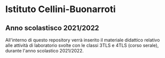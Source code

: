 # Istituto Cellini-Buonarroti
## Anno scolastisco 2021/2022

All'interno di questo repository verrà inserito il materiale didattico relativo alle attività di laboratorio svolte con le classi 3TLS e 4TLS (corso serale), durante l'anno scolastico 2021/2022. 